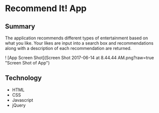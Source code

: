 # Recommend It! App

## Summary
The application recommends different types of entertainment based on what you like.  Your likes are input into a search box and recommendations along with a description of each recommendation are returned.

! [App Screen Shot](Screen Shot 2017-06-14 at 8.44.44 AM.png?raw=true "Screen Shot of App")

## Technology
* HTML
* CSS
* Javascript
* jQuery
